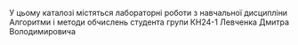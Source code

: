 У цьому каталозі містяться лабораторні роботи з навчальної дисципліни
Алгоритми і методи обчислень студента групи КН24-1 Левченка Дмитра Володимировича
